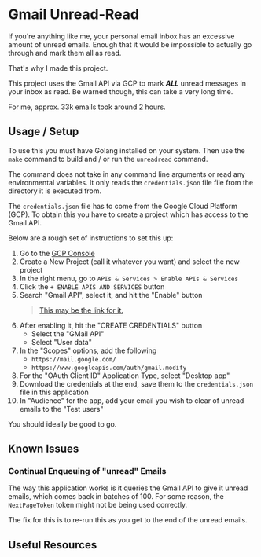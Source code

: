 Gmail Unread-Read
=================

If you're anything like me, your personal email inbox has an excessive 
amount of unread emails. Enough that it would be impossible to actually 
go through and mark them all as read. 

That's why I made this project.

This project uses the Gmail API via GCP to mark ***ALL*** unread messages
in your inbox as read. Be warned though, this can take a very long time.

For me, approx. 33k emails took around 2 hours.

## Usage / Setup

To use this you must have Golang installed on your system. Then use the 
`make` command to build and / or run the `unreadread` command.

The command does not take in any command line arguments or read any 
environmental variables. It only reads the `credentials.json` file 
file from the directory it is executed from.

The `credentials.json` file has to come from the Google Cloud Platform (GCP).
To obtain this you have to create a project which has access to the Gmail API. 

Below are a rough set of instructions to set this up:
1. Go to the [GCP Console](https://console.cloud.google.com/)
2. Create a New Project (call it whatever you want) and select the new project
3. In the right menu, go to `APIs & Services > Enable APIs & Services`
4. Click the `+ ENABLE APIS AND SERVICES` button
5. Search "Gmail API", select it, and hit the "Enable" button
    > [This may be the link for it.](https://console.cloud.google.com/apis/library/gmail.googleapis.com)
6. After enabling it, hit the "CREATE CREDENTIALS" button
    - Select the "GMail API"
    - Select "User data"
7. In the "Scopes" options, add the following
    - `https://mail.google.com/`
    - `https://www.googleapis.com/auth/gmail.modify`
8. For the "OAuth Client ID" Application Type, select "Desktop app"
9. Download the credentials at the end, save them to the `credentials.json` file in this application
10. In "Audience" for the app, add your email you wish to clear of unread emails to the "Test users"

You should ideally be good to go.

## Known Issues

### Continual Enqueuing of "unread" Emails

The way this application works is it queries the Gmail API to give it
unread emails, which comes back in batches of 100. For some reason, the 
`NextPageToken` token might not be being used correctly.

The fix for this is to re-run this as you get to the end of the unread emails.

## Useful Resources
